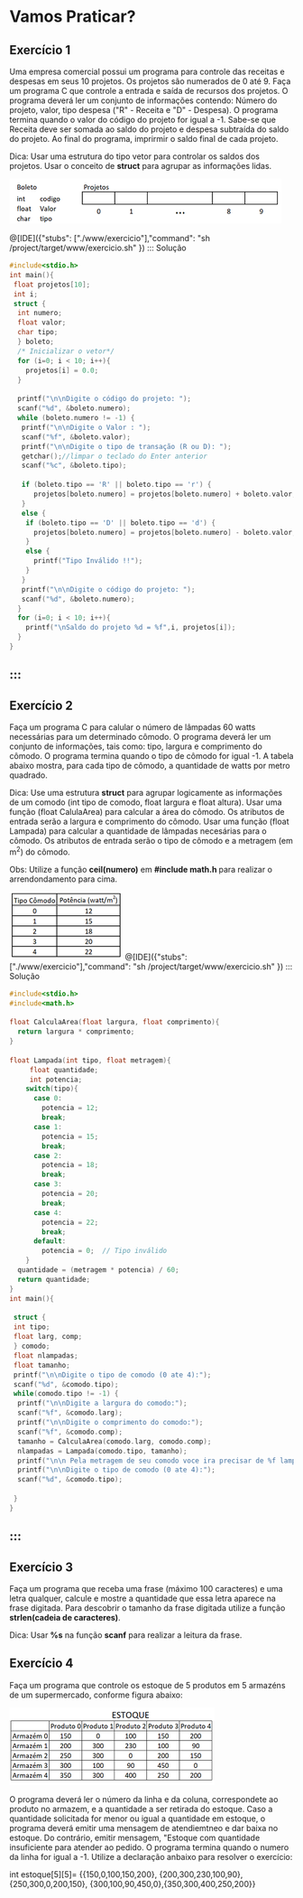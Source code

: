 # Vamos Praticar?

Exercício 1
---
<p>Uma empresa comercial possui um programa para controle das receitas e despesas em seus 10 projetos. Os projetos são numerados de 0 até 9. Faça um programa C que controle a entrada e saída de recursos dos projetos. O programa deverá ler um conjunto de informações contendo: Número do projeto, valor, tipo despesa ("R" - Receita e "D" - Despesa). O programa termina quando o valor do código do projeto for igual a -1. Sabe-se que Receita deve ser somada ao saldo do projeto e despesa subtraída do saldo do projeto. Ao final do programa, imprirmir o saldo final de cada projeto.</p> 
<p>Dica: Usar uma estrutura do tipo vetor para controlar os saldos dos projetos. Usar o conceito de <b>struct</b> para agrupar as informações lidas.</p>

![programa](/markdowns/projetos.png)

@[IDE]({"stubs": ["./www/exercicio"],"command": "sh /project/target/www/exercicio.sh"
})
::: Solução

``` C
#include<stdio.h>
int main(){
 float projetos[10];
 int i;
 struct {
  int numero;
  float valor;
  char tipo;
  } boleto;
  /* Inicializar o vetor*/
  for (i=0; i < 10; i++){
    projetos[i] = 0.0;
  }

  printf("\n\nDigite o código do projeto: ");
  scanf("%d", &boleto.numero);
  while (boleto.numero != -1) {
   printf("\n\nDigite o Valor : ");
   scanf("%f", &boleto.valor);
   printf("\n\nDigite o tipo de transação (R ou D): ");
   getchar();//limpar o teclado do Enter anterior
   scanf("%c", &boleto.tipo);

   if (boleto.tipo == 'R' || boleto.tipo == 'r') {
      projetos[boleto.numero] = projetos[boleto.numero] + boleto.valor;
   }
   else {
    if (boleto.tipo == 'D' || boleto.tipo == 'd') {
      projetos[boleto.numero] = projetos[boleto.numero] - boleto.valor;
    }
    else {
      printf("Tipo Inválido !!");
    }
   }
   printf("\n\nDigite o código do projeto: ");
   scanf("%d", &boleto.numero);
  }
  for (i=0; i < 10; i++){
    printf("\nSaldo do projeto %d = %f",i, projetos[i]);
  }
}
```
:::
----

Exercício 2
---
Faça um programa C para calular o número de lâmpadas 60 watts necessárias para um determinado cômodo. O programa deverá ler um conjunto de informações, tais como: tipo, largura e comprimento do cômodo. O programa termina quando o tipo de cômodo for igual -1. A tabela abaixo mostra, para cada tipo de cômodo, a quantidade de watts por metro quadrado.
<p>Dica: Use uma estrutura <b>struct</b> para agrupar logicamente as informações de um comodo (int tipo de comodo, float largura e float altura). Usar uma função (float CalulaArea) para calcular a área do cômodo. Os atributos de entrada serão a largura e comprimento do cômodo. Usar uma função (float Lampada) para calcular a quantidade de lâmpadas necesárias para o cômodo. Os atributos de entrada serão o tipo de cômodo e a metragem (em m<sup>2</sup>) do cômodo.</p>
<p>Obs: Utilize a função <b>ceil(numero)</b> em <b>#include math.h </b> para realizar o arrendondamento para cima.</p>

![programa](/markdowns/potencia.png)
@[IDE]({"stubs": ["./www/exercicio"],"command": "sh /project/target/www/exercicio.sh"
})
::: Solução

``` C
#include<stdio.h>
#include<math.h>

float CalculaArea(float largura, float comprimento){
  return largura * comprimento;
}

float Lampada(int tipo, float metragem){
     float quantidade;
     int potencia;
    switch(tipo){
      case 0:
        potencia = 12;
        break;
      case 1:
        potencia = 15;
        break;
      case 2:
        potencia = 18;
        break;
      case 3:
        potencia = 20;
        break;
      case 4:
        potencia = 22;
        break;
      default:
        potencia = 0;  // Tipo inválido
    }
  quantidade = (metragem * potencia) / 60;
  return quantidade;
}
int main(){

 struct {
 int tipo;
 float larg, comp;
 } comodo;
 float nlampadas;
 float tamanho;
 printf("\n\nDigite o tipo de comodo (0 ate 4):");
 scanf("%d", &comodo.tipo);
 while(comodo.tipo != -1) {
  printf("\n\nDigite a largura do comodo:");
  scanf("%f", &comodo.larg);
  printf("\n\nDigite o comprimento do comodo:");
  scanf("%f", &comodo.comp);
  tamanho = CalculaArea(comodo.larg, comodo.comp);
  nlampadas = Lampada(comodo.tipo, tamanho);
  printf("\n\n Pela metragem de seu comodo voce ira precisar de %f lampadas",ceil(nlampadas));
  printf("\n\nDigite o tipo de comodo (0 ate 4):");
  scanf("%d", &comodo.tipo);

 }
}
```
:::
----

Exercício 3
---
Faça um programa que receba uma frase (máximo 100 caracteres) e uma letra qualquer, calcule e mostre a quantidade que essa letra aparece na frase digitada. Para descobrir o tamanho da frase digitada utilize a função <b>strlen(cadeia de caracteres)</b>.
<p>Dica: Usar <b>%s</b> na função <b>scanf</b> para realizar a leitura da frase.</p>

Exercício 4
---
Faça um programa que controle os estoque de 5 produtos em 5 armazéns de um supermercado, conforme figura abaixo: 

![programa](/markdowns/estoque.png)

O programa deverá ler o número da linha e da coluna, correspondete ao produto no armazem, e a quantidade a ser retirada do estoque. Caso a quantidade solicitada for menor ou igual a quantidade em estoque, o programa deverá emitir uma mensagem de atendiemtneo e dar baixa no estoque. Do contrário, emitir mensagem, "Estoque com quantidade insuficiente para atender ao pedido. O programa termina quando o numero da linha for igual a -1.
Utilize a declaração anbaixo para resolver o exercício:
<p>int estoque[5][5]= {{150,0,100,150,200}, {200,300,230,100,90}, {250,300,0,200,150}, {300,100,90,450,0},{350,300,400,250,200}}</p>


